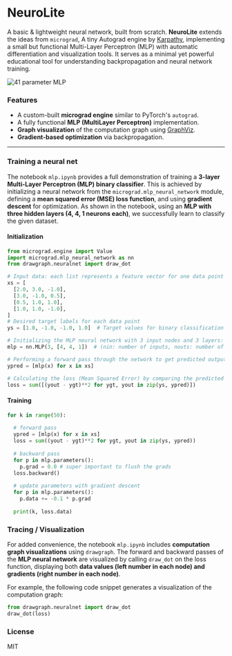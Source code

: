 # NeuroLite

A basic & lightweight neural network, built from scratch. **NeuroLite** extends the ideas from `micrograd`, A tiny Autograd engine by [Karpathy](https://github.com/karpathy),
implementing a small but functional Multi-Layer Perceptron (MLP) with automatic differentiation and visualization tools. It serves as a minimal yet powerful educational tool
for understanding backpropagation and neural network training.

![41 parameter MLP](mlp_neural_net.png)

### Features

- A custom-built **micrograd engine** similar to PyTorch's `autograd`.
- A fully functional **MLP (MultiLayer Perceptron)** implementation.
- **Graph visualization** of the computation graph using [GraphViz](https://graphviz.org/).
- **Gradient-based optimization** via backpropagation.

---

### Training a neural net

The notebook `mlp.ipynb` provides a full demonstration of training a **3-layer Multi-Layer Perceptron (MLP) binary classifier**.
This is achieved by initializing a neural network from the `micrograd.mlp_neural_network` module, defining a **mean squared error (MSE) loss function**, and using **gradient descent** for optimization.
As shown in the notebook, using an **MLP with three hidden layers (4, 4, 1 neurons each)**, we successfully learn to classify the given dataset.
#### Initialization
```python
from micrograd.engine import Value
import micrograd.mlp_neural_network as nn
from drawgraph.neuralnet import draw_dot 

# Input data: each list represents a feature vector for one data point
xs = [
  [2.0, 3.0, -1.0],
  [3.0, -1.0, 0.5],
  [0.5, 1.0, 1.0],
  [1.0, 1.0, -1.0],
]
# Desired target labels for each data point
ys = [1.0, -1.0, -1.0, 1.0]  # Target values for binary classification

# Initializing the MLP neural network with 3 input nodes and 3 layers: 4, 4, and 1 output node
mlp = nn.MLP(3, [4, 4, 1])  # (nin: number of inputs, nouts: number of neurons at each layer)

# Performing a forward pass through the network to get predicted outputs for each input
ypred = [mlp(x) for x in xs]

# Calculating the loss (Mean Squared Error) by comparing the predicted and target values
loss = sum([(yout - ygt)**2 for ygt, yout in zip(ys, ypred)]) 

```
#### Training
```python []
for k in range(50):
  
  # forward pass
  ypred = [mlp(x) for x in xs]
  loss = sum((yout - ygt)**2 for ygt, yout in zip(ys, ypred))
  
  # backward pass
  for p in mlp.parameters():
    p.grad = 0.0 # super important to flush the grads
  loss.backward()
  
  # update parameters with gradient descent
  for p in mlp.parameters():
    p.data += -0.1 * p.grad
  
  print(k, loss.data)
```

### Tracing / Visualization  

For added convenience, the notebook `mlp.ipynb` includes **computation graph visualizations** using `drawgraph`. The forward and backward passes of the
**MLP neural network** are visualized by calling `draw_dot` on the loss function, displaying both **data values (left number in each node) and gradients
(right number in each node)**.  

For example, the following code snippet generates a visualization of the computation graph:  

```python
from drawgraph.neuralnet import draw_dot
draw_dot(loss)
```
### License

MIT
